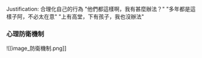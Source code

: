 Justification: 合理化自己的行為
"他們都這樣啊，我有甚麼辦法？"
"多年都是這樣子阿，不必太在意"
"上有高堂，下有孩子，我也沒辦法"

### 心理防衛機制

![[image_防衛機制.png]]